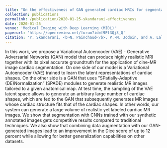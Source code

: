 ```yaml
---
title: "On the effectiveness of GAN generated cardiac MRIs for segmentation"
collection: publications
permalink: /publication/2020-01-25-skandarani-effectiveness
date: 2020-01-25
venue: 'Medical Imaging with Deep Learning (MIDL)'
paperurl: 'https://openreview.net/forum?id=f9Pl3Qj3_Q'
citation: 'Y. Skandarani, <b>N. Painchaud</b>, P.-M. Jodoin, and A. Lalande, &quot;On the effectiveness of GAN generated cardiac MRIs for segmentation,&quot; presented at <i>Medical Imaging with Deep Learning (MIDL)</i>, 2020.'
---
```


In this work, we propose a Variational Autoencoder (VAE) - Generative Adversarial Networks (GAN) model that can produce highly realistic MRI together with its pixel accurate groundtruth for the application of cine-MR image cardiac segmentation.  On one side of our model is a Variational Autoencoder (VAE) trained to learn the latent representations of cardiac shapes.  On the other side is a GAN that uses  ”SPatially-Adaptive (DE)Normalization” (SPADE) modules to generate realistic MR images tailored to a given anatomical map.  At test time, the sampling of the VAE latent space allows to generate an arbitrary large number of cardiac shapes, which are fed to the GAN that subsequently generates MR images whose cardiac structure fits that of the cardiac shapes.  In other words, our system can generate a large volume of realistic yet labeled cardiac MR images.  We show that segmentation with CNNs trained with our synthetic annotated images gets competitive results compared to traditional techniques.
We also show that combining data augmentation with our GAN-generated images lead to an improvement in the Dice score of up to 12 percent while allowing for better generalization capabilities on  other datasets.